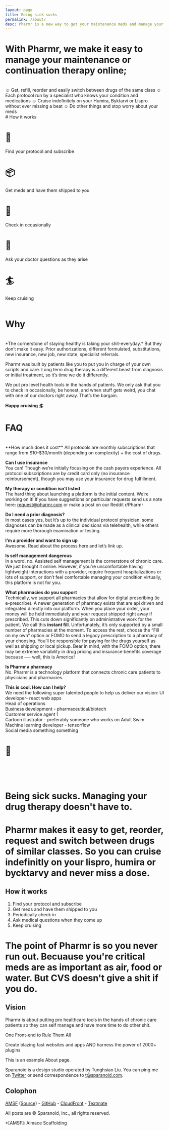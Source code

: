 ```yaml
---
layout: page
title: Being sick sucks
permalink: /about/
desc: Pharmr is a new way to get your maintenance meds and manage your condition online
---
```


# With Pharmr, we make it easy to manage your maintenance or continuation therapy online;  
<br>
☺ Get, refill, reorder and easily switch between drugs of the same class  
☺ Each protocol run by a specialist who knows your condition and medications  
☺ Cruise indefinitely on your Humira, Byktarvi or Lispro without ever missing a beat  
☺ Do other things and stop worry about your meds  

<br>
# How it works  

# 🔎  
Find your protocol and subscribe  

# 📦  
Get meds and have them shipped to you  

# 📲  
Check in occasionally  

# 💬  
Ask your doctor questions as they arise  

# 🏄  
Keep cruising  
<br>

# Why  
<br>
*The cornerstone of staying healthy is taking your shit-everyday.* But they don’t make it easy.  Prior authorizations, different formulated, substitutions, new insurance, new job, new state, specialist referrals. 

Pharmr was built by patients like you to put you in charge of your own scripts and care. Long term drug therapy is a different beast from diagnosis or initial treatment, so it’s time we do it differently. 

We put pro level health tools in the hands of patients. We only ask that you to check in occasionally, be honest, and when stuff gets weird, you chat with one of our doctors right away. That’s the bargain. 

**Happy cruising 🏄**
<br>

# FAQ 
<br>
**How much does it cost**  
All protocols are monthly subscriptions that range from $10-$30/month (depending on complexity) + the cost of drugs. 

**Can I use insurance**  
You can! Though we’re initially focusing on the cash payers experience. All protocol subscriptions are by credit card only (no insurance reimbursement), though you may use your insurance for drug fulfillment. 

**My therapy or condition isn’t listed**  
The hard thing about launching a platform is the initial content. We’re working on it! If you have suggestions or particular requests send us a note here: request@pharmr.com or make a post on our Reddit r/Pharmr 

**Do I need a prior diagnosis?**  
In most cases yes, but It’s up to the individual protocol physician. some diagnoses can be made as a clinical decisions via telehealth, while others require more thorough examination or testing. 

**I’m a provider and want to sign up**  
Awesome. Read about the process here and  let’s link up. 

**Is self management dangerous**   
In a word, no. Assisted self management is the cornerstone of chronic care. We just brought it online. However, if you’re uncomfortable having lightweight interactions with a provider, require frequent hospitalizations or lots of support, or don’t feel comfortable managing your condition virtually, this platform is not for you. 

**What pharmacies do you support**  
Technically, we support all pharmacies that allow for digital prescribing (ie e-prescribe). A newer generation of pharmacy exists that are api driven and integrated directly into our platform. When you place your order, your money will be held immediately and your request shipped right away if prescribed. This cuts down significantly on administrative work for the patient. We call this **instant fill**. Unfortunately, it’s only supported by a small number of pharmacies at the moment. To access the rest, choose the “Fill on my own” option or FOMO to send a legacy prescription to a pharmacy of your choosing. You’ll be responsible for paying for the drugs yourself as well as shipping or local pickup. Bear in mind, with the FOMO option, there may be extreme variability in drug pricing and insurance benefits coverage because —- well, this is America!

**Is Pharmr a pharmacy**  
No. Pharmr is a technology platform that connects chronic care patients to physicians and pharmacies. 

**This is cool. How can I help?**  
We need the following super talented people to help us deliver our vision:
UI developer- react web apps  
Head of operations  
Business development - pharmaceutical/biotech  
Customer service agent 1  
Cartoon illustrator - preferably someone who works on Adult Swim  
Machine learning developer - tensorflow  
Social media something something  

# 🧬  
<br>
<br>
<br>


# Being sick sucks. Managing your drug therapy doesn't have to.  

# Pharmr makes it easy to get, reorder, request and switch between drugs of similar classes. So you can cruise indefinitly on your lispro, humira or bycktarvy and never miss a dose.  

## How it works

1. Find your protocol and subscribe  
2. Get meds and have them shipped to you  
3. Periodically check in  
4. Ask medical questions when they come up
5. Keep cruising

# The point of Pharmr is so you never run out. Becuause you're critical meds are as important as air, food or water. But CVS doesn't give a shit if you do.

## Vision  

Pharmr is about putting pro healthcare tools in the hands of chronic care patients so they can self manage and have more time to do other shit. 

One Front-end to
Rule Them All

Create blazing fast websites and apps AND harness the power of 2000+ plugins

This is an example About page.

Sparanoid is a design studio operated by Tunghsiao Liu. You can ping me on [Twitter](https://twitter.com/tunghsiao) or send correspondence to [t@sparanoid.com](mailto:t@sparanoid.com).

## Colophon

[AMSF](https://sparanoid.com/lab/amsf/) ([Source](https://github.com/sparanoid/sparanoid.com)) -
[GitHub](https://github.com/) -
[CloudFront](https://aws.amazon.com/cloudfront/) -
[Textmate](https://macromates.com/)

All posts are &copy; Sparanoid, Inc., all rights reserved.

*[AMSF]: Almace Scaffolding

